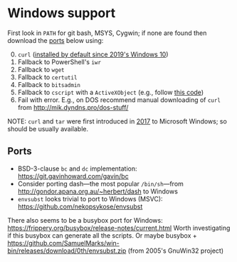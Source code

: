 Windows support
===============

First look in `PATH` for git bash, MSYS, Cygwin; if none are found then download the [ports](#ports) below using:

  0. `curl` ([installed by default since 2019's Windows 10](https://techcommunity.microsoft.com/blog/containers/tar-and-curl-come-to-windows/382409))
  1. Fallback to PowerShell's `iwr`
  2. Fallback to `wget`
  3. Fallback to `certutil`
  4. Fallback to `bitsadmin`
  5. Fallback to `cscript` with a `ActiveXObject` (e.g., follow [this code](https://superuser.com/a/536400))
  6. Fail with error. E.g., on DOS recommend manual downloading of `curl` from http://mik.dyndns.pro/dos-stuff/

NOTE: `curl` and `tar` were first introduced in [2017](https://blogs.windows.com/windows-insider/2017/12/19/announcing-windows-10-insider-preview-build-17063-pc/]) to Microsoft Windows; so should be usually available.

## Ports

  - BSD-3-clause `bc` and `dc` implementation: https://git.gavinhoward.com/gavin/bc
  - Consider porting dash—the most popular `/bin/sh`—from http://gondor.apana.org.au/~herbert/dash to Windows
  - `envsubst` looks trivial to port to Windows (MSVC): https://github.com/nekopsykose/envsubst

There also seems to be a busybox port for Windows: https://frippery.org/busybox/release-notes/current.html
Worth investigating if this busybox can generate all the scripts.
Or maybe busybox + https://github.com/SamuelMarks/win-bin/releases/download/0th/envsubst.zip (from 2005's GnuWin32 project)
